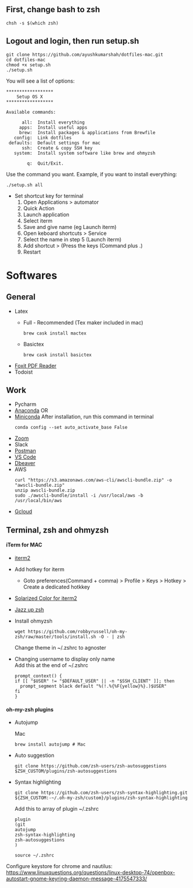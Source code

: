 ## First, change bash to zsh 
```
chsh -s $(which zsh)
```
## Logout and login, then run setup.sh
```
git clone https://github.com/ayushkumarshah/dotfiles-mac.git
cd dotfiles-mac
chmod +x setup.sh
./setup.sh
```

You will see a list of options:

```
******************
    Setup OS X
******************

Available commands:

      all:  Install everything
     apps:  Install useful apps
     brew:  Install packages & applications from Brewfile
   config:  Link dotfiles
 defaults:  Default settings for mac
      ssh:  Create & copy SSH key
   system:  Install system software like brew and ohmyzsh

        q:  Quit/Exit.
```

Use the command you want. Example, if you want to install everything:
```
./setup.sh all
```

* Set shortcut key for terminal
  1. Open Applications > automator
  2. Quick Action
  3. Launch application
  4. Select iterm
  5. Save and give name (eg Launch iterm)
  6. Open keboard shortcuts > Service
  7. Select the name in step 5 (Launch iterm)
  8. Add shortcut > (Press the keys (Command plus .)
  9. Restart

# Softwares

## General

* Latex 
  * Full - Recommended (Tex maker included in mac)
  
    ```
    brew cask install mactex
    ```
  * Basictex

    ```
    brew cask install basictex
    ```
* [Foxit PDF Reader](https://www.foxitsoftware.com/pdf-reader/)
* Todoist

## Work
* Pycharm
* [Anaconda](https://www.anaconda.com/distribution/#download-section) OR
* [Miniconda](https://docs.conda.io/en/latest/miniconda.html)
  After installation, run this command in terminal
  ```
  conda config --set auto_activate_base False
  ```
* [Zoom](https://zoom.us/download)
* Slack
* [Postman](https://www.getpostman.com/downloads/)
* [VS Code](https://code.visualstudio.com/download)
* [Dbeaver](https://dbeaver.io/download/)
* AWS
  ```
  curl "https://s3.amazonaws.com/aws-cli/awscli-bundle.zip" -o "awscli-bundle.zip"
  unzip awscli-bundle.zip
  sudo ./awscli-bundle/install -i /usr/local/aws -b /usr/local/bin/aws
  ```
* [Gcloud](https://cloud.google.com/sdk/install#installation_options)
  
## Terminal, zsh and ohmyzsh
#### iTerm for MAC
* [iterm2](https://iterm2.com/downloads/stable/latest)
* Add hotkey for iterm 
    * Goto preferences(Command + comma) > Profile > Keys > Hotkey > Create a dedicated hotkkey
* [Solarized Color for iterm2](https://michaelheap.com/solarized-with-iterm2/)

* [Jazz up zsh](https://www.freecodecamp.org/news/jazz-up-your-zsh-terminal-in-seven-steps-a-visual-guide-e81a8fd59a38/)
* Install ohmyzsh
  ```
  wget https://github.com/robbyrussell/oh-my-zsh/raw/master/tools/install.sh -O - | zsh
  ```
  Change theme in ~/.zshrc to agnoster

* Changing username to display only name  
   Add this at the end of ~/.zshrc
  ```
  prompt_context() {
  if [[ "$USER" != "$DEFAULT_USER" || -n "$SSH_CLIENT" ]]; then
    prompt_segment black default "%(!.%{%F{yellow}%}.)$USER"
  fi
  }
  ```
#### oh-my-zsh plugins
* Autojump 

  Mac
  ```
  brew install autojump # Mac
  ```
  
* Auto suggestion
  ```
  git clone https://github.com/zsh-users/zsh-autosuggestions $ZSH_CUSTOM/plugins/zsh-autosuggestions
  ```
* Syntax highlighting
  ```
  git clone https://github.com/zsh-users/zsh-syntax-highlighting.git ${ZSH_CUSTOM:-~/.oh-my-zsh/custom}/plugins/zsh-syntax-highlighting
  ```
  Add this to array of plugin ~/.zshrc
  ```
  plugin
  (git
  autojump
  zsh-syntax-highlighting
  zsh-autosuggestions
  )
  ```
  ```
  source ~/.zshrc
  ```

Configure keystore for chrome and nautilus: 
https://www.linuxquestions.org/questions/linux-desktop-74/openbox-autostart-gnome-keyring-daemon-message-4175547333/
